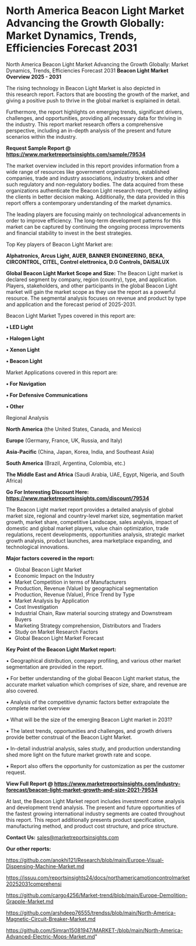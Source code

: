 # North America Beacon Light Market Advancing the Growth Globally: Market Dynamics, Trends, Efficiencies Forecast 2031
 North America Beacon Light Market Advancing the Growth Globally: Market Dynamics, Trends, Efficiencies Forecast 2031
<Strong> Beacon Light Market Overview 2025 - 2031</strong>

The rising technology in Beacon Light Market is also depicted in this research report. Factors that are boosting the growth of the market, and giving a positive push to thrive in the global market is explained in detail.

Furthermore, the report highlights on emerging trends, significant drivers, challenges, and opportunities, providing all necessary data for thriving in the industry. This report market research offers a comprehensive perspective, including an in-depth analysis of the present and future scenarios within the industry.

<strong>Request Sample Report @ <a href=https://www.marketreportsinsights.com/sample/79534>https://www.marketreportsinsights.com/sample/79534</a></strong>

The market overview included in this report provides information from a wide range of resources like government organizations, established companies, trade and industry associations, industry brokers and other such regulatory and non-regulatory bodies. The data acquired from these organizations authenticate the Beacon Light research report, thereby aiding the clients in better decision making. Additionally, the data provided in this report offers a contemporary understanding of the market dynamics.

The leading players are focusing mainly on technological advancements in order to improve efficiency. The long-term development patterns for this market can be captured by continuing the ongoing process improvements and financial stability to invest in the best strategies.

Top Key players of Beacon Light Market are:

<strong>Alphatronics, Arcus Light, AUER, BANNER ENGINEERING, BEKA, CIRCONTROL, CITEL, Contrel elettronica, D.G Controls, DAISALUX</strong>

<strong><b>Global Beacon Light Market Scope and Size:</b></strong>
The Beacon Light market is declared segment by company, region (country), type, and application. Players, stakeholders, and other participants in the global Beacon Light market will gain the market scope as they use the report as a powerful resource. The segmental analysis focuses on revenue and product by type and application and the forecast period of 2025-2031.

Beacon Light Market Types covered in this report are:

<strong>• LED Light

• Halogen Light

• Xenon Light

• Beacon Light</strong>

Market Applications covered in this report are:

<strong>• For Navigation

• For Defensive Communications

• Other</strong> 

Regional Analysis

<strong>North America</strong> (the United States, Canada, and Mexico)

<strong>Europe</strong> (Germany, France, UK, Russia, and Italy)

<strong>Asia-Pacific</strong> (China, Japan, Korea, India, and Southeast Asia)

<strong>South America</strong> (Brazil, Argentina, Colombia, etc.)

<strong>The Middle East and Africa</strong> (Saudi Arabia, UAE, Egypt, Nigeria, and South Africa)

<strong>Go For Interesting Discount Here: <a href=https://www.marketreportsinsights.com/discount/79534>https://www.marketreportsinsights.com/discount/79534</a></strong>

The Beacon Light market report provides a detailed analysis of global market size, regional and country-level market size, segmentation market growth, market share, competitive Landscape, sales analysis, impact of domestic and global market players, value chain optimization, trade regulations, recent developments, opportunities analysis, strategic market growth analysis, product launches, area marketplace expanding, and technological innovations.

<strong><b>Major factors covered in the report:</b></strong>
<ul>
  <li>Global Beacon Light Market </li>
  <li>Economic Impact on the Industry</li>
  <li>Market Competition in terms of Manufacturers</li>
  <li>Production, Revenue (Value) by geographical segmentation</li>
  <li>Production, Revenue (Value), Price Trend by Type</li>
  <li>Market Analysis by Application</li>
  <li>Cost Investigation</li>
  <li>Industrial Chain, Raw material sourcing strategy and Downstream Buyers</li>
  <li>Marketing Strategy comprehension, Distributors and Traders</li>
  <li>Study on Market Research Factors</li>
  <li>Global Beacon Light Market Forecast</li>
</ul>

<strong><b>Key Point of the Beacon Light Market report:</b></strong>

• Geographical distribution, company profiling, and various other market segmentation are provided in the report.

• For better understanding of the global Beacon Light market status, the accurate market valuation which comprises of size, share, and revenue are also covered.

• Analysis of the competitive dynamic factors better extrapolate the complete market overview

• What will be the size of the emerging Beacon Light market in 2031?

• The latest trends, opportunities and challenges, and growth drivers provide better construal of the Beacon Light Market.

• In-detail industrial analysis, sales study, and production understanding shed more light on the future market growth rate and scope.

• Report also offers the opportunity for customization as per the customer request.

<strong><b>View Full Report @ <a href=https://www.marketreportsinsights.com/industry-forecast/beacon-light-market-growth-and-size-2021-79534>https://www.marketreportsinsights.com/industry-forecast/beacon-light-market-growth-and-size-2021-79534</a></b></strong>


At last, the Beacon Light Market report includes investment come analysis and development trend analysis. The present and future opportunities of the fastest growing international industry segments are coated throughout this report. This report additionally presents product specification, manufacturing method, and product cost structure, and price structure.

<strong>Contact Us:</strong>
sales@marketreportsinsights.com

<strong>Our other reports:</strong>

<a href=https://github.com/anokhi121/Research/blob/main/Europe-Visual-Dispensing-Machine-Market.md>https://github.com/anokhi121/Research/blob/main/Europe-Visual-Dispensing-Machine-Market.md</a>

<a href=https://issuu.com/reportsinsights24/docs/northamericamotioncontrolmarket20252031comprehensi>https://issuu.com/reportsinsights24/docs/northamericamotioncontrolmarket20252031comprehensi</a>

<a href=https://github.com/cargo4256/Market-trend/blob/main/Europe-Demolition-Grapple-Market.md>https://github.com/cargo4256/Market-trend/blob/main/Europe-Demolition-Grapple-Market.md</a>

<a href=https://github.com/arshdeep76555/trendss/blob/main/North-America-Magnetic-Circuit-Breaker-Market.md>https://github.com/arshdeep76555/trendss/blob/main/North-America-Magnetic-Circuit-Breaker-Market.md</a>

<a href=https://github.com/Simran15081947/MARKET-/blob/main/North-America-Advanced-Electric-Mops-Market.md>https://github.com/Simran15081947/MARKET-/blob/main/North-America-Advanced-Electric-Mops-Market.md</a>"

